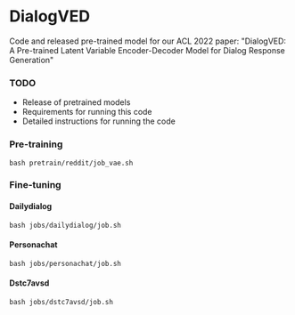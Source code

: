 # DialogVED
Code and released pre-trained model for our ACL 2022 paper: "DialogVED: A Pre-trained Latent Variable Encoder-Decoder Model for Dialog Response Generation"

### TODO

- Release of pretrained models
- Requirements for running this code
- Detailed instructions for running the code

### Pre-training

```shell
bash pretrain/reddit/job_vae.sh
```

### Fine-tuning

#### Dailydialog

```shell
bash jobs/dailydialog/job.sh
```

#### Personachat

```shell
bash jobs/personachat/job.sh
```

#### Dstc7avsd

```shell
bash jobs/dstc7avsd/job.sh
```
